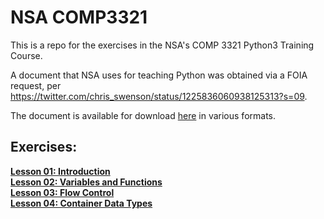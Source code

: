 # NSA COMP3321

This is a repo for the exercises in the NSA's COMP 3321 Python3 Training Course.  
  
A document that NSA uses for teaching Python was obtained via a FOIA request, per https://twitter.com/chris_swenson/status/1225836060938125313?s=09.  
  
The document is available for download [here](https://archive.org/details/comp3321/mode/1up) in various formats.  
  
## Exercises:
[**Lesson 01: Introduction**](../master/Lesson_01/)  
[**Lesson 02: Variables and Functions**](../master/Lesson_02/)  
[**Lesson 03: Flow Control**](../master/Lesson_03/)  
[**Lesson 04: Container Data Types**](../master/Lesson_04/)  

